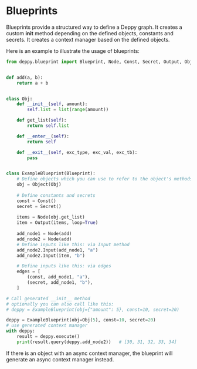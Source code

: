 # Blueprints

Blueprints provide a structured way to define a Deppy graph.
It creates a custom __init__ method depending on the defined objects, constants and secrets.
It creates a context manager based on the defined objects.

Here is an example to illustrate the usage of blueprints:

```python
from deppy.blueprint import Blueprint, Node, Const, Secret, Output, Object


def add(a, b):
    return a + b


class Obj:
    def __init__(self, amount):
        self.list = list(range(amount))

    def get_list(self):
        return self.list

    def __enter__(self):
        return self

    def __exit__(self, exc_type, exc_val, exc_tb):
        pass


class ExampleBlueprint(Blueprint):
    # Define objects which you can use to refer to the object's methods
    obj = Object(Obj)
    
    # Define constants and secrets
    const = Const()
    secret = Secret()
    
    items = Node(obj.get_list)
    item = Output(items, loop=True)
    
    add_node1 = Node(add)
    add_node2 = Node(add)
    # Define inputs like this: via Input method
    add_node2.Input(add_node1, "a")
    add_node2.Input(item, "b")

    # Define inputs like this: via edges
    edges = [
        (const, add_node1, "a"),
        (secret, add_node1, "b"),
    ]

# Call generated __init__ method
# optionally you can also call like this: 
# deppy = ExampleBlueprint(obj={"amount": 5}, const=10, secret=20)

deppy = ExampleBlueprint(obj=Obj(5), const=10, secret=20)
# use generated context manager
with deppy:
    result = deppy.execute()
    print(result.query(deppy.add_node2))   # [30, 31, 32, 33, 34]
```

If there is an object with an async context manager, the blueprint will generate an async context manager instead.
